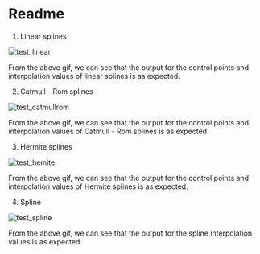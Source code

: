 # Readme

1. Linear splines


![test_linear](https://user-images.githubusercontent.com/60118869/135710496-223f5175-ddf5-46bf-a321-cebccd58351f.gif)

From the above gif, we can see that the output for the control points and interpolation values of linear splines is as expected.

2. Catmull - Rom splines


![test_catmullrom](https://user-images.githubusercontent.com/60118869/135710626-00efaa5d-bdb3-4ad1-8a1b-eab2fb9af88a.gif)

From the above gif, we can see that the output for the control points and interpolation values of Catmull - Rom splines is as expected.

3. Hermite splines


![test_hemite](https://user-images.githubusercontent.com/60118869/135710787-dc646ae2-e975-4fb4-8b71-dce0005a7d97.gif)


From the above gif, we can see that the output for the control points and interpolation values of Hermite splines is as expected.

4. Spline


![test_spline](https://user-images.githubusercontent.com/60118869/135710880-8132e36e-64e2-4889-b8a0-1666641f7151.gif)


From the above gif, we can see that the output for the spline interpolation values is as expected.





